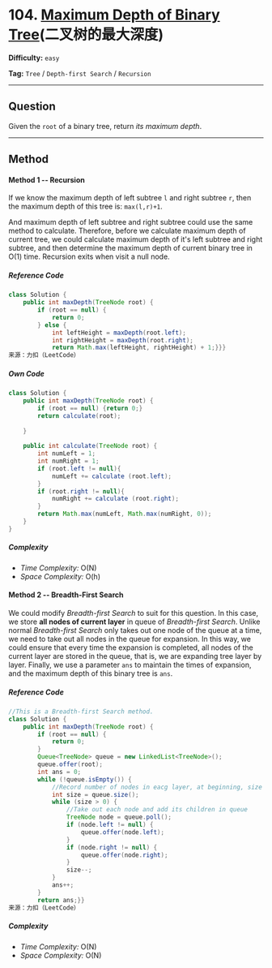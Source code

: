 # 104. [Maximum Depth of Binary Tree][MDBT](二叉树的最大深度)

[MDBT]: https://leetcode-cn.com/problems/maximum-depth-of-binary-tree/	"Maximum Depth of Binary Tree"

**Difficulty:** `easy`

**Tag:** `Tree` / `Depth-first Search` / `Recursion`

------

## Question

Given the `root` of a binary tree, return *its maximum depth*.

------

## Method

#### Method 1 -- Recursion

If we know the maximum depth of left subtree `l` and right subtree `r`, then the maximum depth of this tree is: `max(l,r)+1`.

And maximum depth of left subtree and right subtree could use the same method to calculate. Therefore, before we calculate maximum depth of current tree, we could calculate maximum depth of  it's left subtree and right subtree, and then determine the maximum depth of current binary tree in O(1) time. Recursion exits when visit a null node. 

##### Reference Code

```java
class Solution {
    public int maxDepth(TreeNode root) {
        if (root == null) {
            return 0;
        } else {
            int leftHeight = maxDepth(root.left);
            int rightHeight = maxDepth(root.right);
            return Math.max(leftHeight, rightHeight) + 1;}}}
来源：力扣（LeetCode）
```

##### Own Code

```java
class Solution {
    public int maxDepth(TreeNode root) {
        if (root == null) {return 0;}
        return calculate(root);
        
    }
    
    public int calculate(TreeNode root) {
        int numLeft = 1;
        int numRight = 1;
        if (root.left != null){
            numLeft += calculate (root.left);
        }
        if (root.right != null){
            numRight += calculate (root.right);
        }
        return Math.max(numLeft, Math.max(numRight, 0));
    }
}
```

##### Complexity

- *Time Complexity:* O(N)
- *Space Complexity:* O(h)

#### Method 2 -- Breadth-First Search

We could modify *Breadth-first Search* to suit for this question. In this case, we store **all nodes of current layer** in queue of *Breadth-first Search*. Unlike normal *Breadth-first Search* only takes out one node of the queue at a time, we need to take out all nodes in the queue for expansion. In this way, we could ensure that every time the expansion is completed, all nodes of the current layer are stored in the queue, that is, we are expanding tree layer by layer. Finally, we use a parameter `ans` to maintain the times of expansion, and the maximum depth of this binary tree is `ans`.

##### Reference Code

```java
//This is a Breadth-first Search method.
class Solution {
    public int maxDepth(TreeNode root) {
        if (root == null) {
            return 0;
        }
        Queue<TreeNode> queue = new LinkedList<TreeNode>();
        queue.offer(root);
        int ans = 0;
        while (!queue.isEmpty()) {
            //Record number of nodes in eacg layer, at beginning, size is 0
            int size = queue.size();
            while (size > 0) {
                //Take out each node and add its children in queue 
                TreeNode node = queue.poll();
                if (node.left != null) {
                    queue.offer(node.left);
                }
                if (node.right != null) {
                    queue.offer(node.right);
                }
                size--;
            }
            ans++;
        }
        return ans;}}
来源：力扣（LeetCode）
```

##### Complexity

- *Time Complexity:* O(N)
- *Space Complexity:* O(N)